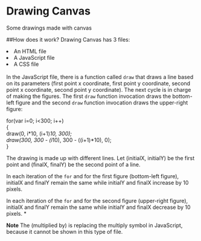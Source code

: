 # Drawing Canvas
Some drawings made with canvas

##How does it work?
Drawing Canvas has 3 files:
<li>An HTML file</li>
<li>A JavaScript file</li>
<li>A CSS file</li>
<br>
In the JavaScript file, there is a function called <code>draw</code> that draws a line based on its parameters 
(first point x coordinate, first point y coordinate, second point x coordinate, second point y coordinate). The next cycle 
is in charge of making the figures. The first <code>draw</code> function invocation draws the bottom-left figure and the second <code>draw</code> function invocation draws the upper-right figure:

for(var i=0; i<300; i++)
<br>
{
<br>
draw(0, i*10, (i+1)*10, 300);
<br>
 draw(300, 300 - (i*10), 300 - ((i+1)*10), 0);
<br>
}

The drawing is made up with different lines. Let (initialX, initialY) be the first point and (finalX, finalY)
be the second point of a line.
<br>

In each iteration of the <code>for</code> and for the first figure (bottom-left figure), initialX and finalY
remain the same while initialY and finalX increase by 10 pixels.
<br>

In each iteration of the <code>for</code> and for the second figure (upper-right figure), initialX and finalY
remain the same while initialY and finalX decrease by 10 pixels. *

<b>Note</b>
The (multiplied by) is replacing the multiply symbol in JavaScript, because it cannot be shown in this type of file.
